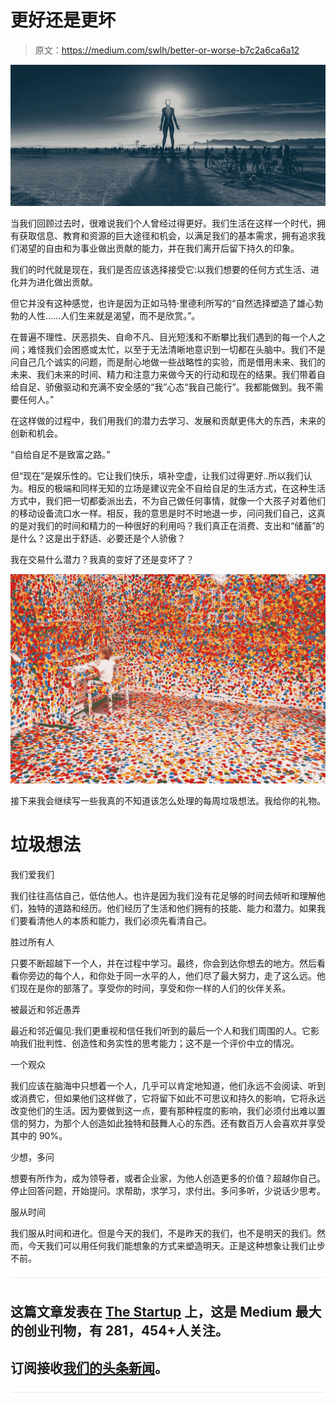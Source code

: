 # 更好还是更坏

> 原文：<https://medium.com/swlh/better-or-worse-b7c2a6ca6a12>

![](img/a2dab4a78651bf194528281f73ba17b9.png)

当我们回顾过去时，很难说我们个人曾经过得更好。我们生活在这样一个时代，拥有获取信息、教育和资源的巨大途径和机会，以满足我们的基本需求，拥有追求我们渴望的自由和为事业做出贡献的能力，并在我们离开后留下持久的印象。

我们的时代就是现在，我们是否应该选择接受它:以我们想要的任何方式生活、进化并为进化做出贡献。

但它并没有这种感觉，也许是因为正如马特·里德利所写的“自然选择塑造了雄心勃勃的人性……人们生来就是渴望，而不是欣赏。”。

在普遍不理性、厌恶损失、自命不凡、目光短浅和不断攀比我们遇到的每一个人之间；难怪我们会困惑或太忙，以至于无法清晰地意识到一切都在头脑中。我们不是问自己几个诚实的问题，而是耐心地做一些战略性的实验，而是借用未来、我们的未来、我们未来的时间、精力和注意力来做今天的行动和现在的结果。我们带着自给自足、骄傲驱动和充满不安全感的“我”心态“我自己能行”。我都能做到。我不需要任何人。”

在这样做的过程中，我们用我们的潜力去学习、发展和贡献更伟大的东西，未来的创新和机会。

“自给自足不是致富之路。”

但“现在”是娱乐性的。它让我们快乐，填补空虚，让我们过得更好..所以我们认为。相反的极端和同样无知的立场是建议完全不自给自足的生活方式，在这种生活方式中，我们把一切都委派出去，不为自己做任何事情，就像一个大孩子对着他们的移动设备流口水一样。相反，我的意思是时不时地退一步，问问我们自己，这真的是对我们的时间和精力的一种很好的利用吗？我们真正在消费、支出和“储蓄”的是什么？这是出于舒适、必要还是个人骄傲？

我在交易什么潜力？我真的变好了还是变坏了？

![](img/3a9b6e8df249036c76e64dbefe103683.png)

接下来我会继续写一些我真的不知道该怎么处理的每周垃圾想法。我给你的礼物。

# 垃圾想法

我们爱我们

我们往往高估自己，低估他人。也许是因为我们没有花足够的时间去倾听和理解他们，独特的道路和经历。他们经历了生活和他们拥有的技能、能力和潜力。如果我们要看清他人的本质和能力，我们必须先看清自己。

胜过所有人

只要不断超越下一个人，并在过程中学习。最终，你会到达你想去的地方。然后看看你旁边的每个人，和你处于同一水平的人，他们尽了最大努力，走了这么远。他们现在是你的部落了。享受你的时间，享受和你一样的人们的伙伴关系。

被最近和邻近愚弄

最近和邻近偏见:我们更重视和信任我们听到的最后一个人和我们周围的人。它影响我们批判性、创造性和务实性的思考能力；这不是一个评价中立的情况。

一个观众

我们应该在脑海中只想着一个人，几乎可以肯定地知道，他们永远不会阅读、听到或消费它，但如果他们这样做了，它将留下如此不可思议和持久的影响，它将永远改变他们的生活。因为要做到这一点，要有那种程度的影响，我们必须付出难以置信的努力，为那个人创造如此独特和鼓舞人心的东西。还有数百万人会喜欢并享受其中的 90%。

少想，多问

想要有所作为，成为领导者，或者企业家，为他人创造更多的价值？超越你自己。停止回答问题，开始提问。求帮助，求学习，求付出。多问多听，少说话少思考。

服从时间

我们服从时间和进化。但是今天的我们，不是昨天的我们，也不是明天的我们。然而，今天我们可以用任何我们能想象的方式来塑造明天。正是这种想象让我们止步不前。

![](img/731acf26f5d44fdc58d99a6388fe935d.png)

## 这篇文章发表在 [The Startup](https://medium.com/swlh) 上，这是 Medium 最大的创业刊物，有 281，454+人关注。

## 订阅接收[我们的头条新闻](http://growthsupply.com/the-startup-newsletter/)。

![](img/731acf26f5d44fdc58d99a6388fe935d.png)